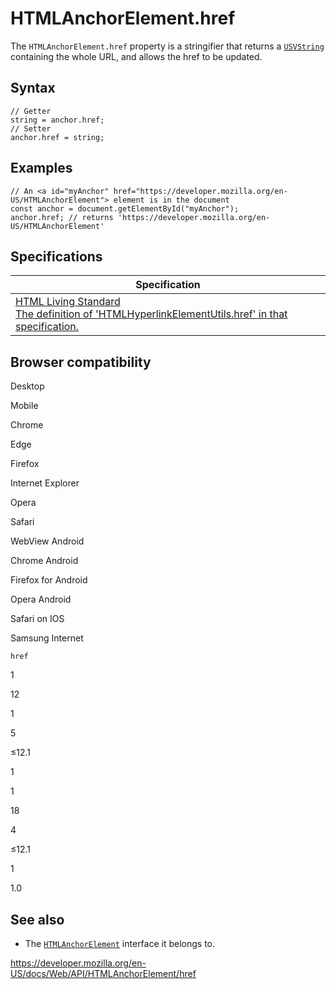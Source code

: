 # HTMLAnchorElement.href

The `HTMLAnchorElement.href` property is a stringifier that returns a [`USVString`](../usvstring) containing the whole URL, and allows the href to be updated.

## Syntax

    // Getter
    string = anchor.href;
    // Setter
    anchor.href = string;

## Examples

    // An <a id="myAnchor" href="https://developer.mozilla.org/en-US/HTMLAnchorElement"> element is in the document
    const anchor = document.getElementById("myAnchor");
    anchor.href; // returns 'https://developer.mozilla.org/en-US/HTMLAnchorElement'

## Specifications

<table><thead><tr class="header"><th>Specification</th></tr></thead><tbody><tr class="odd"><td><a href="https://html.spec.whatwg.org/multipage/#dom-hyperlink-href">HTML Living Standard<br />
<span class="small">The definition of 'HTMLHyperlinkElementUtils.href' in that specification.</span></a></td></tr></tbody></table>

## Browser compatibility

Desktop

Mobile

Chrome

Edge

Firefox

Internet Explorer

Opera

Safari

WebView Android

Chrome Android

Firefox for Android

Opera Android

Safari on IOS

Samsung Internet

`href`

1

12

1

5

≤12.1

1

1

18

4

≤12.1

1

1.0

## See also

- The [`HTMLAnchorElement`](../htmlanchorelement) interface it belongs to.

<a href="https://developer.mozilla.org/en-US/docs/Web/API/HTMLAnchorElement/href" class="_attribution-link">https://developer.mozilla.org/en-US/docs/Web/API/HTMLAnchorElement/href</a>
